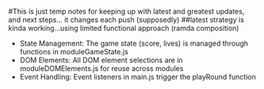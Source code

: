 #This is just temp notes for keeping up with latest and greatest updates, and next steps... it changes each push (supposedly)
##latest strategy is kinda working...using limited functional approach (ramda composition)
- State Management: The game state (score, lives) is managed through functions in moduleGameState.js
- DOM Elements: All DOM element selections are in moduleDOMElements.js for reuse across modules
- Event Handling: Event listeners in main.js trigger the playRound function

